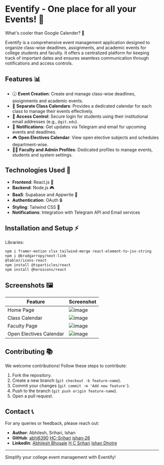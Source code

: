# Eventify - One place for all your Events! 🎉

What's cooler than Google Calender? 🤔 

Eventify is a comprehensive event management application designed to organize class-wise deadlines, assignments, and academic events for college students and faculty. It offers a centralized platform for keeping track of important dates and ensures seamless communication through notifications and access controls.

## Features 📊

- 🕡 **Event Creation**: Create and manage class-wise deadlines, assignments and academic events.
- 📅 **Separate Class Calendars**: Provides a dedicated calendar for each class to manage their events effectively.
- 🔐 **Access Control**: Secure login for students using their institutional email addresses (e.g., `@git.edu`).
- 📢 **Notifications**: Get updates via Telegram and email for upcoming events and deadlines.
- 🎮 **Open Electives Calendar**: View open elective subjects and schedules department-wise.
- 👨‍🎓 **Faculty and Admin Profiles**: Dedicated profiles to manage events, students and system settings.

## Technologies Used 🚀

- **Frontend**: React.js 🔧
- **Backend**: Node.js 🎮
- **BaaS**: Supabase and Appwrite 📝
- **Authentication**: OAuth 🔒
- **Styling**: Tailwind CSS 🎨
- **Notifications**: Integration with Telegram API and Email services 

## Installation and Setup ⚡

Libraries:
```bash
npm i framer-motion clsx tailwind-merge react-element-to-jsx-string
npm i @bradgarropy/next-link
@tabler/icons-react
npm install @tsparticles/react
npm install @heroicons/react
```

## Screenshots 🖼

| Feature                  | Screenshot |
|--------------------------|------------|
| Home Page                | ![image](https://github.com/user-attachments/assets/cbbb2d56-2844-41f8-a706-4911680e7e00)
| Class Calendar           | ![image](https://github.com/user-attachments/assets/0995050a-5a14-4b01-a190-311c3ff47181)
| Faculty Page             | ![image](https://github.com/user-attachments/assets/f3d7edd5-5ff5-4bb4-b5b0-fa1426b043eb)
| Open Electives Calendar  | ![image](https://github.com/user-attachments/assets/0e8257a5-87df-463b-a251-786ef480af96)
 

## Contributing 📚

We welcome contributions! Follow these steps to contribute:

1. Fork the repository.
2. Create a new branch (`git checkout -b feature-name`).
3. Commit your changes (`git commit -m 'Add new feature'`).
4. Push to the branch (`git push origin feature-name`).
5. Open a pull request.

## Contact 📞

For any queries or feedback, please reach out:

- **Author**: Abhilesh, Srihari, Ishan
- **GitHub**: [abhi6390](https://github.com/abhi6390) [HC-Srihari](https://github.com/HC-Srihari) [ishan-26](https://github.com/ishan-26)
- **LinkedIn**: [Abhilesh Bhosale](https://www.linkedin.com/in/abhilesh-bhosale-0b9b33228/)  [H C Srihari](https://www.linkedin.com/in/hc-srihari/)  [Ishan Dhotre](https://www.linkedin.com/in/ishan-dhotre-62ab48242/)    
---

Simplify your college event management with Eventify!

